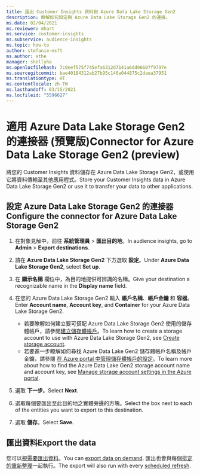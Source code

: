 ```yaml
---
title: 匯出 Customer Insights 資料到 Azure Data Lake Storage Gen2
description: 瞭解如何設定與 Azure Data Lake Storage Gen2 的連接。
ms.date: 02/04/2021
ms.reviewer: mhart
ms.service: customer-insights
ms.subservice: audience-insights
ms.topic: how-to
author: stefanie-msft
ms.author: sthe
manager: shellyha
ms.openlocfilehash: 7c0eef575f745efa6312d7141a6dd96607f9797e
ms.sourcegitcommit: bae40184312ab27b95c140a044875c2daea37951
ms.translationtype: HT
ms.contentlocale: zh-TW
ms.lasthandoff: 03/15/2021
ms.locfileid: "5596627"
---
```

# <a name="connector-for-azure-data-lake-storage-gen2-preview"></a><span data-ttu-id="6ad01-103">適用 Azure Data Lake Storage Gen2 的連接器 (預覽版)</span><span class="sxs-lookup"><span data-stu-id="6ad01-103">Connector for Azure Data Lake Storage Gen2 (preview)</span></span>

<span data-ttu-id="6ad01-104">將您的 Customer Insights 資料儲存在 Azure Data Lake Storage Gen2，或使用它將資料傳輸至其他應用程式。</span><span class="sxs-lookup"><span data-stu-id="6ad01-104">Store your Customer Insights data in Azure Data Lake Storage Gen2 or use it to transfer your data to other applications.</span></span>

## <a name="configure-the-connector-for-azure-data-lake-storage-gen2"></a><span data-ttu-id="6ad01-105">設定 Azure Data Lake Storage Gen2 的連接器</span><span class="sxs-lookup"><span data-stu-id="6ad01-105">Configure the connector for Azure Data Lake Storage Gen2</span></span>

1. <span data-ttu-id="6ad01-106">在對象見解中，前往 **系統管理員** > **匯出目的地**。</span><span class="sxs-lookup"><span data-stu-id="6ad01-106">In audience insights, go to **Admin** > **Export destinations**.</span></span>

1. <span data-ttu-id="6ad01-107">請在 **Azure Data Lake Storage Gen2** 下方選取 **設定**。</span><span class="sxs-lookup"><span data-stu-id="6ad01-107">Under **Azure Data Lake Storage Gen2**, select **Set up**.</span></span>

1. <span data-ttu-id="6ad01-108">在 **顯示名稱** 欄位中，為目的地提供可辨識的名稱。</span><span class="sxs-lookup"><span data-stu-id="6ad01-108">Give your destination a recognizable name in the **Display name** field.</span></span>

1. <span data-ttu-id="6ad01-109">在您的 Azure Data Lake Storage Gen2 輸入 **帳戶名稱**、**帳戶金鑰** 和 **容器**。</span><span class="sxs-lookup"><span data-stu-id="6ad01-109">Enter **Account name**, **Account key**, and **Container** for your Azure Data Lake Storage Gen2.</span></span>
    - <span data-ttu-id="6ad01-110">若要瞭解如何建立要可搭配 Azure Data Lake Storage Gen2 使用的儲存體帳戶，請參閱[建立儲存體帳戶](/azure/storage/blobs/create-data-lake-storage-account)。</span><span class="sxs-lookup"><span data-stu-id="6ad01-110">To learn how to create a storage account to use with Azure Data Lake Storage Gen2, see [Create storage account](/azure/storage/blobs/create-data-lake-storage-account).</span></span> 
    - <span data-ttu-id="6ad01-111">若要進一步瞭解如何尋找 Azure Data Lake Gen2 儲存體帳戶名稱及帳戶金鑰，請參閱 [在 Azure portal 中管理儲存體帳戶的設定](/azure/storage/common/storage-account-manage)。</span><span class="sxs-lookup"><span data-stu-id="6ad01-111">To learn more about how to find the Azure Data Lake Gen2 storage account name and account key, see [Manage storage account settings in the Azure portal](/azure/storage/common/storage-account-manage).</span></span>

1. <span data-ttu-id="6ad01-112">選取 **下一步**。</span><span class="sxs-lookup"><span data-stu-id="6ad01-112">Select **Next**.</span></span>

1. <span data-ttu-id="6ad01-113">選取每個要匯出至此目的地之實體旁邊的方塊。</span><span class="sxs-lookup"><span data-stu-id="6ad01-113">Select the box next to each of the entities you want to export to this destination.</span></span>

1. <span data-ttu-id="6ad01-114">選取 **儲存**。</span><span class="sxs-lookup"><span data-stu-id="6ad01-114">Select **Save**.</span></span>

## <a name="export-the-data"></a><span data-ttu-id="6ad01-115">匯出資料</span><span class="sxs-lookup"><span data-stu-id="6ad01-115">Export the data</span></span>

<span data-ttu-id="6ad01-116">您可以[視需要匯出資料](export-destinations.md#export-data-on-demand)。</span><span class="sxs-lookup"><span data-stu-id="6ad01-116">You can [export data on demand](export-destinations.md#export-data-on-demand).</span></span> <span data-ttu-id="6ad01-117">匯出也會與每個[排定的重新整理](system.md#schedule-tab)一起執行。</span><span class="sxs-lookup"><span data-stu-id="6ad01-117">The export will also run with every [scheduled refresh](system.md#schedule-tab).</span></span>